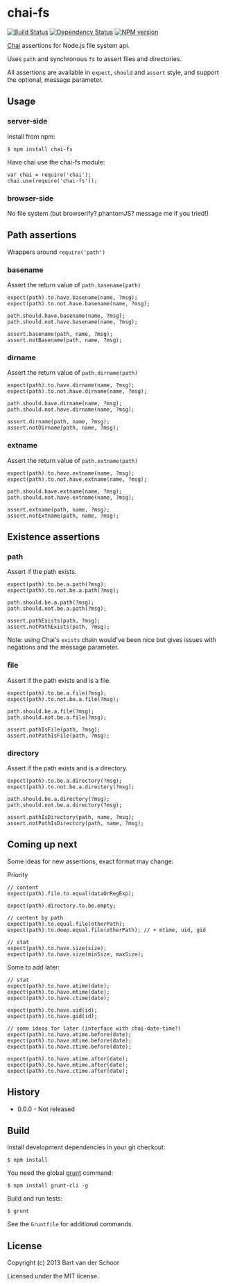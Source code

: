 # chai-fs

[![Build Status](https://secure.travis-ci.org/Bartvds/chai-fs.png?branch=master)](http://travis-ci.org/Bartvds/chai-fs) [![Dependency Status](https://gemnasium.com/Bartvds/chai-fs.png)](https://gemnasium.com/Bartvds/chai-fs) [![NPM version](https://badge.fury.io/js/chai-fs.png)](http://badge.fury.io/js/chai-fs)

[Chai](http://chaijs.com/) assertions for Node.js file system api.

Uses `path` and synchronous `fs` to assert files and directories.

All assertions are available in `expect`, `should` and `assert` style, and support the optional, message parameter.

## Usage

### server-side

Install from npm:

    $ npm install chai-fs

Have chai use the chai-fs module:

    var chai = require('chai');
    chai.use(require('chai-fs'));

### browser-side

No file system (but browserify? phantomJS? message me if you tried!)

## Path assertions

Wrappers around `require('path')`

### basename

Assert the return value of `path.basename(path)`

	expect(path).to.have.basename(name, ?msg);
	expect(path).to.not.have.basename(name, ?msg);
	
	path.should.have.basename(name, ?msg);
	path.should.not.have.basename(name, ?msg);

	assert.basename(path, name, ?msg);
	assert.notBasename(path, name, ?msg);

### dirname

Assert the return value of `path.dirname(path)`
	
	expect(path).to.have.dirname(name, ?msg);
	expect(path).to.not.have.dirname(name, ?msg);
	
	path.should.have.dirname(name, ?msg);
	path.should.not.have.dirname(name, ?msg);

	assert.dirname(path, name, ?msg);
	assert.notDirname(path, name, ?msg);

### extname

Assert the return value of `path.extname(path)`
	
	expect(path).to.have.extname(name, ?msg);
	expect(path).to.not.have.extname(name, ?msg);
	
	path.should.have.extname(name, ?msg);
	path.should.not.have.extname(name, ?msg);

	assert.extname(path, name, ?msg);
	assert.notExtname(path, name, ?msg);

## Existence assertions

### path

Assert if the path exists.
	
	expect(path).to.be.a.path(?msg);
	expect(path).to.not.be.a.path(?msg);
	
	path.should.be.a.path(?msg);
	path.should.not.be.a.path(?msg);

	assert.pathExists(path, ?msg);
	assert.notPathExists(path, ?msg);

Note: using Chai's `exists` chain would've been nice but gives issues with negations and the message parameter.

### file

Assert if the path exists and is a file.
	
	expect(path).to.be.a.file(?msg);
	expect(path).to.not.be.a.file(?msg);
	
	path.should.be.a.file(?msg);
	path.should.not.be.a.file(?msg);

	assert.pathIsFile(path, ?msg);
	assert.notPathIsFile(path, ?msg);


### directory

Assert if the path exists and is a directory.
	
	expect(path).to.be.a.directory(?msg);
	expect(path).to.not.be.a.directory(?msg);
	
	path.should.be.a.directory(?msg);
	path.should.not.be.a.directory(?msg);

	assert.pathIsDirectory(path, name, ?msg);
	assert.notPathIsDirectory(path, name, ?msg);


## Coming up next

Some ideas for new assertions, exact format may change:

Priority
	
	// content
	expect(path).file.to.equal(dataOrRegExp);

	expect(path).directory.to.be.empty;
	
	// content by path
	expect(path).to.equal.file(otherPath);
	expect(path).to.deep.equal.file(otherPath); // + mtime, uid, gid
	
	// stat
	expect(path).to.have.size(size);
	expect(path).to.have.size(minSize, maxSize);
	
Some to add later:
	
	// stat
	expect(path).to.have.atime(date);
	expect(path).to.have.mtime(date);
	expect(path).to.have.ctime(date);

	expect(path).to.have.uid(id);
	expect(path).to.have.gid(id);

	// some ideas for later (interface with chai-date-time?)
	expect(path).to.have.atime.before(date);
	expect(path).to.have.mtime.before(date);
	expect(path).to.have.ctime.before(date);

	expect(path).to.have.atime.after(date);
	expect(path).to.have.mtime.after(date);
	expect(path).to.have.ctime.after(date);


## History

* 0.0.0 - Not released

## Build

Install development dependencies in your git checkout:

    $ npm install

You need the global [grunt](http://gruntjs.com) command:

    $ npm install grunt-cli -g

Build and run tests:

    $ grunt

See the `Gruntfile` for additional commands.

## License

Copyright (c) 2013 Bart van der Schoor

Licensed under the MIT license.